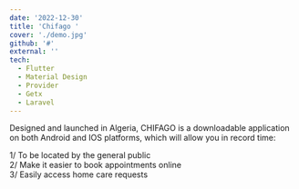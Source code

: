 ```yaml
---
date: '2022-12-30'
title: 'Chifago '
cover: './demo.jpg'
github: '#'
external: ''
tech:
  - Flutter
  - Material Design
  - Provider
  - Getx
  - Laravel
---
```


Designed and launched in Algeria, CHIFAGO is a downloadable application on both Android and IOS platforms, which will allow you in record time:

1/ To be located by the general public <br>
2/ Make it easier to book appointments online <br>
3/ Easily access home care requests
